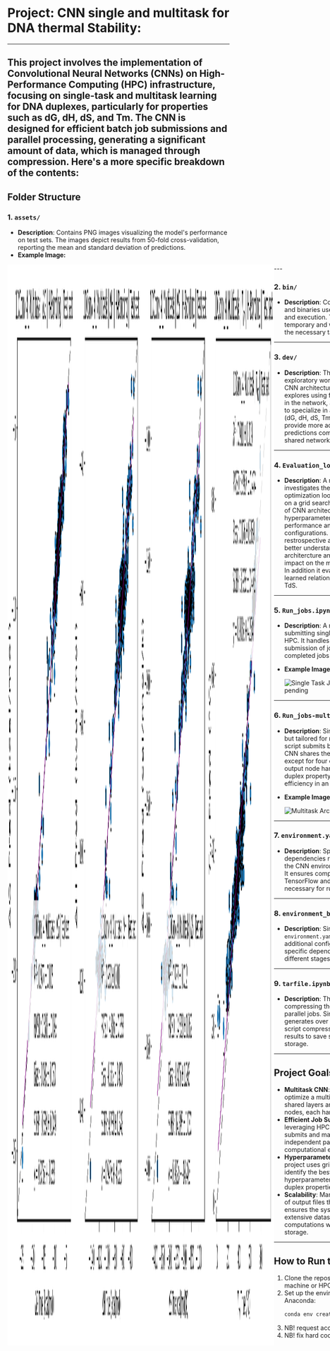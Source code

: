 # Project: CNN single and multitask for DNA thermal Stability:
---
This project involves the implementation of Convolutional Neural Networks (CNNs) on High-Performance Computing (HPC) infrastructure, focusing on single-task and multitask learning for DNA duplexes, particularly for properties such as dG, dH, dS, and Tm. The CNN is designed for efficient batch job submissions and parallel processing, generating a significant amount of data, which is managed through compression. Here's a more specific breakdown of the contents:
---

## Folder Structure
### 1. `assets/`
- **Description**: Contains PNG images visualizing the model's performance on test sets. The images depict results from 50-fold cross-validation, reporting the mean and standard deviation of predictions.
- **Example Image:**
<div style="display: flex; justify-content: space-around;">
  <img src="assets/Test_Resamples_mean_std_1DConv_4_Multitask_Test_G_H-Bonding.png" alt="Model Performance" style="width:30%;" />

  <img src="assets/Test_Resamples_mean_std_1DConv_4_Multitask_Test_H_H-Bonding.png" alt="Model Performance" style="width:30%;" />

  <img src="assets/Test_Resamples_mean_std_1DConv_4_Multitask_Test_S_H-Bonding.png" alt="Model Performance" style="width:30%;" />

  <img src="assets/Test_Resamples_mean_std_1DConv_4_Multitask_Test_T_H-Bonding.png" alt="Model Performance" style="width:30%;" />
<div>
---

### 2. `bin/`
- **Description**: Contains helper functions and binaries used during development and execution. These files are temporary and will be discarded after the necessary tasks are completed.

---

### 3. `dev/`
- **Description**: This folder contains exploratory work for extending the CNN architecture. The development explores using four separate branches in the network, allowing each branch to specialize in a specific property (dG, dH, dS, Tm). This is designed to provide more accurate and specialized predictions compared to using a fully shared network.

---

### 4. `Evaluation_lomzov.ipynb`
- **Description**: A notebook that investigates the inner hyperparameter optimization loop. It performs analysis on a grid search to evaluate the impact of CNN architectures and hyperparameters, visualizing model performance and identifying the best configurations. These are restrospective analysis to grasp a better understansind of the CNN architercture and hyperparameters impact on the multitask performance. In addition it evaluates the error in the learned relationship between dG=dH-TdS.

---

### 5. `Run_jobs.ipynb`
- **Description**: A notebook used for submitting single-task CNN jobs to the HPC. It handles the creation and submission of job scripts and moves completed jobs to storage efficiently.
- **Example Image:**

  ![Single Task Job Submission pending](assets/job_submission_single.png)

---

### 6. `Run_jobs-multitask.ipynb`
- **Description**: Similar to `Run_jobs.ipynb`, but tailored for multitask learning. This script submits batch jobs where the CNN shares the entire architecture except for four output nodes. Each output node handles a specific DNA duplex property, optimizing resource efficiency in an HPC environment.
- **Example Image:**

  ![Multitask Architecture pending](assets/job_submission_multitask.png)

---

### 7. `environment.yaml`
- **Description**: Specifies the dependencies required for setting up the CNN environment using Anaconda. It ensures compatibility with TensorFlow and other libraries necessary for running the project.

---

### 8. `environment_builds.yaml`
- **Description**: Similar to `environment.yaml`, this file contains additional configurations and build-specific dependencies needed for different stages of the CNN project.

---

### 9. `tarfile.ipynb`
- **Description**: This notebook handles compressing the output files from the parallel jobs. Since the project generates over 2 million files, this script compresses and packages the results to save space and streamline storage.

---

## Project Goals

- **Multitask CNN**: The project aims to optimize a multitask architecture with shared layers and multiple output nodes, each handling a specific task.
- **Efficient Job Submission**: By leveraging HPC resources, the project submits and manages thousands of independent parallel jobs to maximize computational efficiency.
- **Hyperparameter Optimization**: The project uses grid search techniques to identify the best CNN architecture and hyperparameters for predicting DNA duplex properties.
- **Scalability**: Managing the large scale of output files through compression ensures the system can handle extensive datasets and parallel computations without overwhelming storage.

---

## How to Run the Project

1. Clone the repository to your local machine or HPC environment.
2. Set up the environment using Anaconda:
   ```bash
   conda env create -f environment.yaml
3. NB! request access to data
4. NB! fix hard coded paths
